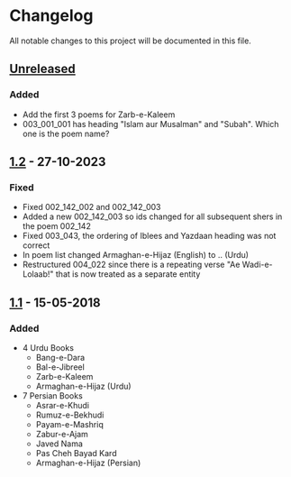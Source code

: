 # Changelog

All notable changes to this project will be documented in this file.

## [Unreleased]

### Added

- Add the first 3 poems for Zarb-e-Kaleem
- 003_001_001 has heading "Islam aur Musalman" and "Subah". Which one is the poem name?

## [1.2] - 27-10-2023

### Fixed

- Fixed 002_142_002 and 002_142_003
- Added a new 002_142_003 so ids changed for all subsequent shers in the poem 002_142
- Fixed 003_043, the ordering of Iblees and Yazdaan heading was not correct
- In poem list changed Armaghan-e-Hijaz (English) to .. (Urdu)
- Restructured 004_022 since there is a repeating verse "Ae Wadi-e-Lolaab!" that is now treated as a separate entity

## [1.1] - 15-05-2018

### Added

- 4 Urdu Books
  - Bang-e-Dara
  - Bal-e-Jibreel
  - Zarb-e-Kaleem
  - Armaghan-e-Hijaz (Urdu)
- 7 Persian Books
  - Asrar-e-Khudi
  - Rumuz-e-Bekhudi
  - Payam-e-Mashriq
  - Zabur-e-Ajam
  - Javed Nama
  - Pas Cheh Bayad Kard
  - Armaghan-e-Hijaz (Persian)


[Unreleased]: https://github.com/AzeemGhumman/iqbal-demystified-dataset
[1.2]: https://github.com/AzeemGhumman/iqbal-demystified-dataset/tree/v1.2
[1.1]: https://github.com/AzeemGhumman/iqbal-demystified-dataset/tree/v1.1

